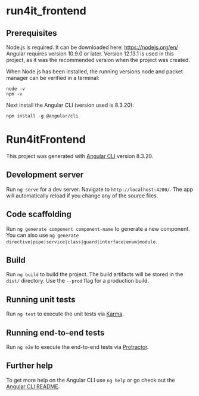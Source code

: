 # run4it_frontend

Prerequisites
---
Node.js is required. It can be downloaded here: https://nodejs.org/en/ 
Angular requires version 10.9.0 or later. Version 12.13.1 is used in this project, as it was the recommended version when the project was created.

When Node.js has been installed, the running versions node and packet manager can be verified in a terminal:

	node -v
	npm -v

Next install the Angular CLI (version used is 8.3.20):

	npm install -g @angular/cli

# Run4itFrontend

This project was generated with [Angular CLI](https://github.com/angular/angular-cli) version 8.3.20.

## Development server

Run `ng serve` for a dev server. Navigate to `http://localhost:4200/`. The app will automatically reload if you change any of the source files.

## Code scaffolding

Run `ng generate component component-name` to generate a new component. You can also use `ng generate directive|pipe|service|class|guard|interface|enum|module`.

## Build

Run `ng build` to build the project. The build artifacts will be stored in the `dist/` directory. Use the `--prod` flag for a production build.

## Running unit tests

Run `ng test` to execute the unit tests via [Karma](https://karma-runner.github.io).

## Running end-to-end tests

Run `ng e2e` to execute the end-to-end tests via [Protractor](http://www.protractortest.org/).

## Further help

To get more help on the Angular CLI use `ng help` or go check out the [Angular CLI README](https://github.com/angular/angular-cli/blob/master/README.md).
